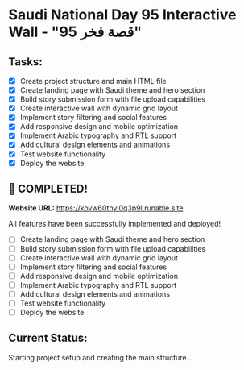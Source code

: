 # Saudi National Day 95 Interactive Wall - "95 قصة فخر"

## Tasks:
- [x] Create project structure and main HTML file
- [x] Create landing page with Saudi theme and hero section
- [x] Build story submission form with file upload capabilities
- [x] Create interactive wall with dynamic grid layout
- [x] Implement story filtering and social features
- [x] Add responsive design and mobile optimization
- [x] Implement Arabic typography and RTL support
- [x] Add cultural design elements and animations
- [x] Test website functionality
- [x] Deploy the website

## 🎉 COMPLETED! 

**Website URL:** https://kovw60tnyi0q3p9l.runable.site

All features have been successfully implemented and deployed!
- [ ] Create landing page with Saudi theme and hero section
- [ ] Build story submission form with file upload capabilities
- [ ] Create interactive wall with dynamic grid layout
- [ ] Implement story filtering and social features
- [ ] Add responsive design and mobile optimization
- [ ] Implement Arabic typography and RTL support
- [ ] Add cultural design elements and animations
- [ ] Test website functionality
- [ ] Deploy the website

## Current Status:
Starting project setup and creating the main structure...